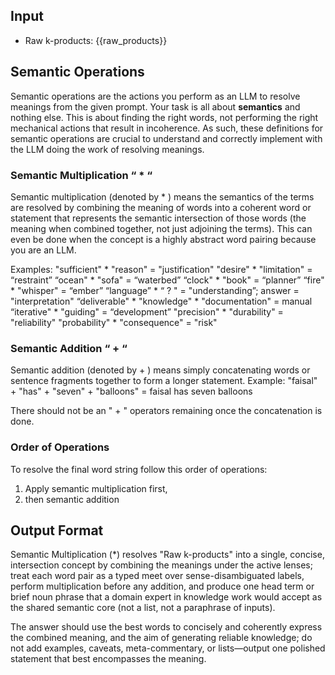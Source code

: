 ## Input
- Raw k-products: {{raw_products}}

## Semantic Operations

Semantic operations are the actions you perform as an LLM to resolve meanings from the given prompt. Your task is all about **semantics** and nothing else.  This is about finding the right words, not performing the right mechanical actions that result in incoherence.  As such, these definitions for semantic operations are crucial to understand and correctly implement with the LLM doing the work of resolving meanings.

### Semantic Multiplication “ * “

Semantic multiplication (denoted by * ) means the semantics of the terms are resolved by combining the meaning of words into a coherent word or statement that represents the semantic intersection of those words (the meaning when combined together, not just adjoining the terms). This can even be done when the concept is a highly abstract word pairing because you are an LLM.

Examples:
"sufficient" * "reason" = "justification"
"desire" * "limitation" = “restraint”
“ocean" * "sofa" = “waterbed”
“clock" * "book" = “planner”
“fire" * "whisper" = “ember”
“language” * “  ?   " = "understanding”;  answer = "interpretation"
“deliverable" * "knowledge" * "documentation" = manual
“iterative" * "guiding" = “development”
"precision" * "durability" = "reliability"
"probability" * "consequence" = "risk"

### Semantic Addition “ + “

Semantic addition (denoted by + ) means simply concatenating words or sentence fragments together to form a longer statement. 
Example:
"faisal" + "has" + "seven" + "balloons" = faisal has seven balloons

There should not be an " + " operators remaining once the concatenation is done.

### Order of Operations

To resolve the final word string follow this order of operations:

1. Apply semantic multiplication first, 
2. then semantic addition 

## Output Format
Semantic Multiplication (*) resolves "Raw k-products" into a single, concise, intersection concept by combining the meanings under the active lenses; treat each word pair as a typed meet over sense-disambiguated labels, perform multiplication before any addition, and produce one head term or brief noun phrase that a domain expert in knowledge work would accept as the shared semantic core (not a list, not a paraphrase of inputs).

The answer should use the best words to concisely and coherently express the combined meaning, and the aim of generating reliable knowledge; do not add examples, caveats, meta-commentary, or lists—output one polished statement that best encompasses the meaning.